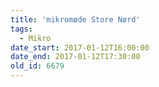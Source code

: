 ```yaml
---
title: 'mikromøde Store Nørd'
tags:
  - Mikro
date_start: 2017-01-12T16:00:00
date_end: 2017-01-12T17:30:00
old_id: 6679
---
```

